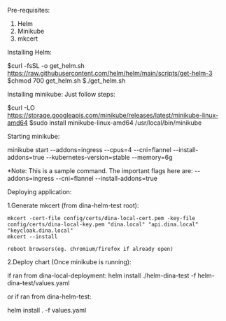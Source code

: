 Pre-requisites:
1. Helm
2. Minikube
3. mkcert

Installing Helm:
 
$curl -fsSL -o get_helm.sh https://raw.githubusercontent.com/helm/helm/main/scripts/get-helm-3
$chmod 700 get_helm.sh
$./get_helm.sh

Installing minikube:
Just follow steps: 
 
$curl -LO https://storage.googleapis.com/minikube/releases/latest/minikube-linux-amd64
$sudo install minikube-linux-amd64 /usr/local/bin/minikube
 
Starting minikube:

minikube start --addons=ingress --cpus=4 --cni=flannel --install-addons=true --kubernetes-version=stable --memory=6g

*Note: This is a sample command. The important flags here are:
 --addons=ingress 
 --cni=flannel 
 --install-addons=true

Deploying application:

1.Generate mkcert (from dina-helm-test root):

    mkcert -cert-file config/certs/dina-local-cert.pem -key-file config/certs/dina-local-key.pem "dina.local" "api.dina.local" "keycloak.dina.local"
    mkcert --install

    reboot browsers(eg. chromium/firefox if already open)

2.Deploy chart (Once minikube is running):

if ran from dina-local-deployment:
helm install <chart name> ./helm-dina-test -f helm-dina-test/values.yaml

or if ran from dina-helm-test:

helm install <chart name> . -f values.yaml






